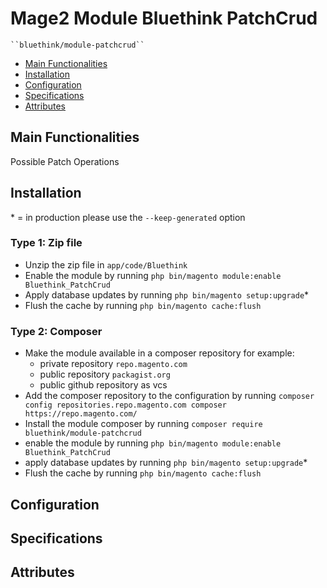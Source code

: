 # Mage2 Module Bluethink PatchCrud

    ``bluethink/module-patchcrud``

 - [Main Functionalities](#markdown-header-main-functionalities)
 - [Installation](#markdown-header-installation)
 - [Configuration](#markdown-header-configuration)
 - [Specifications](#markdown-header-specifications)
 - [Attributes](#markdown-header-attributes)


## Main Functionalities
Possible Patch Operations

## Installation
\* = in production please use the `--keep-generated` option

### Type 1: Zip file

 - Unzip the zip file in `app/code/Bluethink`
 - Enable the module by running `php bin/magento module:enable Bluethink_PatchCrud`
 - Apply database updates by running `php bin/magento setup:upgrade`\*
 - Flush the cache by running `php bin/magento cache:flush`

### Type 2: Composer

 - Make the module available in a composer repository for example:
    - private repository `repo.magento.com`
    - public repository `packagist.org`
    - public github repository as vcs
 - Add the composer repository to the configuration by running `composer config repositories.repo.magento.com composer https://repo.magento.com/`
 - Install the module composer by running `composer require bluethink/module-patchcrud`
 - enable the module by running `php bin/magento module:enable Bluethink_PatchCrud`
 - apply database updates by running `php bin/magento setup:upgrade`\*
 - Flush the cache by running `php bin/magento cache:flush`


## Configuration




## Specifications




## Attributes



